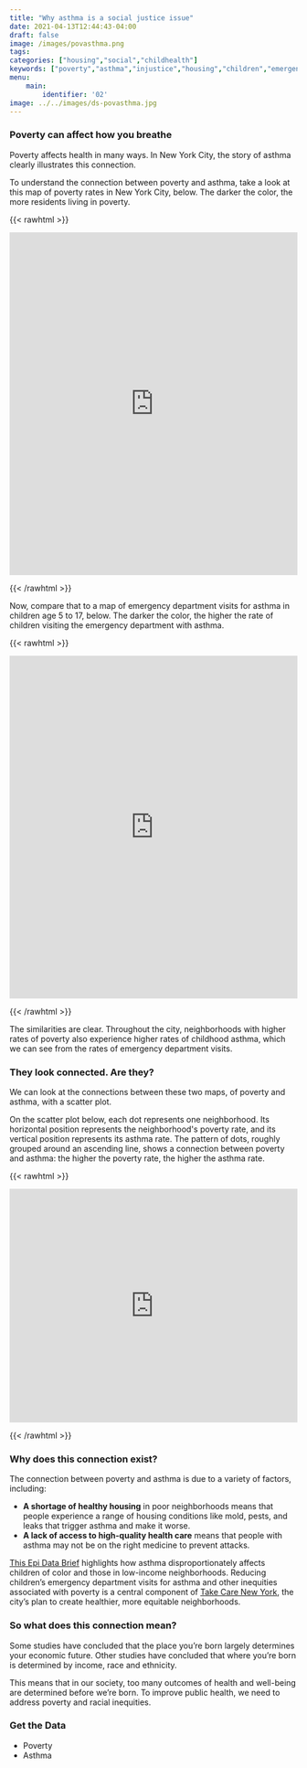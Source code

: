 ```yaml
---
title: "Why asthma is a social justice issue"
date: 2021-04-13T12:44:43-04:00
draft: false
image: /images/povasthma.png
tags:
categories: ["housing","social","childhealth"]
keywords: ["poverty","asthma","injustice","housing","children","emergency department visits","ed visits","emergency room","social determinants"]
menu:
    main:
        identifier: '02'
image: ../../images/ds-povasthma.jpg
---
```


### Poverty can affect how you breathe
Poverty affects health in many ways. In New York City, the story of asthma clearly illustrates this connection.

To understand the connection between poverty and asthma, take a look at this map of poverty rates in New York City, below. The darker the color, the more residents living in poverty.



{{< rawhtml >}}
<iframe title="Poverty in New York City" aria-label="USA new york city neighborhoods (ntas) choropleth map" id="datawrapper-chart-s32oq" src="https://datawrapper.dwcdn.net/s32oq/3/" scrolling="no" frameborder="0" style="width: 0; min-width: 100% !important;" height="600"></iframe><script type="text/javascript">!function(){"use strict";window.addEventListener("message",function(a){if(void 0!==a.data["datawrapper-height"])for(var t in a.data["datawrapper-height"]){var e=document.getElementById("datawrapper-chart-"+t);e&&(e.style.height=a.data["datawrapper-height"][t]+"px")}})}();</script>

{{< /rawhtml >}}

Now, compare that to a map of emergency department visits for asthma in children age 5 to 17, below. The darker the color, the higher the rate of children visiting the emergency department with asthma.

{{< rawhtml >}}
<iframe id="datawrapper-chart-5S8mf" src="https://datawrapper.dwcdn.net/5S8mf/4/" scrolling="no" frameborder="0" style="width: 0; min-width: 100% !important;" height="600"></iframe><script type="text/javascript">if("undefined"==typeof window.datawrapper)window.datawrapper={};window.datawrapper["5S8mf"]={},window.datawrapper["5S8mf"].iframe=document.getElementById("datawrapper-chart-5S8mf"),window.addEventListener("message",function(a){if("undefined"!=typeof a.data["datawrapper-height"])for(var b in a.data["datawrapper-height"])if("5S8mf"==b)window.datawrapper["5S8mf"].iframe.style.height=a.data["datawrapper-height"][b]+"px"});</script>

{{< /rawhtml >}}

The similarities are clear. Throughout the city, neighborhoods with higher rates of poverty also experience higher rates of childhood asthma, which we can see from the rates of emergency department visits.

### They look connected. Are they?
We can look at the connections between these two maps, of poverty and asthma, with a scatter plot.

On the scatter plot below, each dot represents one neighborhood. Its horizontal position represents the neighborhood's poverty rate, and its vertical position represents its asthma rate. The pattern of dots, roughly grouped around an ascending line, shows a connection between poverty and asthma: the higher the poverty rate, the higher the asthma rate.

{{< rawhtml >}}
<iframe id="datawrapper-chart-YiBqa" src="https://datawrapper.dwcdn.net/YiBqa/2/" scrolling="no" frameborder="0" style="width: 0; min-width: 100% !important;" height="409"></iframe><script type="text/javascript">if("undefined"==typeof window.datawrapper)window.datawrapper={};window.datawrapper["YiBqa"]={},window.datawrapper["YiBqa"].iframe=document.getElementById("datawrapper-chart-YiBqa"),window.addEventListener("message",function(a){if("undefined"!=typeof a.data["datawrapper-height"])for(var b in a.data["datawrapper-height"])if("YiBqa"==b)window.datawrapper["YiBqa"].iframe.style.height=a.data["datawrapper-height"][b]+"px"});</script>

{{< /rawhtml >}}

### Why does this connection exist?
The connection between poverty and asthma is due to a variety of factors, including:
- **A shortage of healthy housing** in poor neighborhoods means that people experience a range of housing conditions like mold, pests, and leaks that trigger asthma and make it worse.
- **A lack of access to high-quality health care** means that people with asthma may not be on the right medicine to prevent attacks.

[This Epi Data Brief](https://www1.nyc.gov/assets/doh/downloads/pdf/epi/databrief90.pdf) highlights how asthma disproportionately affects children of color and those in low-income neighborhoods. Reducing children’s emergency department visits for asthma and other inequities associated with poverty is a central component of [Take Care New York](https://www1.nyc.gov/assets/doh/downloads/pdf/tcny/tcny-2020.pdf), the city’s plan to create healthier, more equitable neighborhoods.

### So what does this connection mean?
Some studies have concluded that the place you’re born largely determines your economic future. Other studies have concluded that where you’re born is determined by income, race and ethnicity.

This means that in our society, too many outcomes of health and well-being are determined before we’re born. To improve public health, we need to address poverty and racial inequities.

### Get the Data
- Poverty
- Asthma



